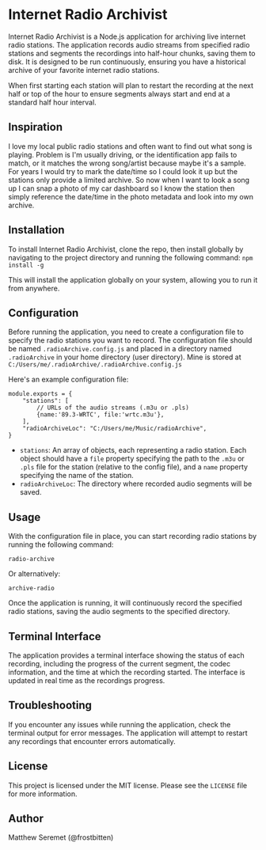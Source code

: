 
# Internet Radio Archivist

Internet Radio Archivist is a Node.js application for archiving live internet radio stations. The application records audio streams from specified radio stations and segments the recordings into half-hour chunks, saving them to disk. It is designed to be run continuously, ensuring you have a historical archive of your favorite internet radio stations.

When first starting each station will plan to restart the recording at the next half or top of the hour to ensure segments always start and end at a standard half hour interval.

## Inspiration
I love my local public radio stations and often want to find out what song is playing. Problem is I'm usually driving, or the identification app fails to match, or it matches the wrong song/artist because maybe it's a sample. For years I would try to mark the date/time so I could look it up but the stations only provide a limited archive. So now when I want to look a song up I can snap a photo of my car dashboard so I know the station then simply reference the date/time in the photo metadata and look into my own archive.

## Installation

To install Internet Radio Archivist, clone the repo, then install globally by navigating to the project directory and running the following command:
```npm install -g```

This will install the application globally on your system, allowing you to run it from anywhere.

## Configuration

Before running the application, you need to create a configuration file to specify the radio stations you want to record. The configuration file should be named `.radioArchive.config.js` and placed in a directory named `.radioArchive` in your home directory (user directory).  Mine is stored at `C:/Users/me/.radioArchive/.radioArchive.config.js`

Here's an example configuration file:
```
module.exports = {
    "stations": [
		// URLs of the audio streams (.m3u or .pls)
		{name:'89.3-WRTC', file:'wrtc.m3u'},
    ],
    "radioArchiveLoc": "C:/Users/me/Music/radioArchive",
}
```

- `stations`: An array of objects, each representing a radio station. Each object should have a `file` property specifying the path to the `.m3u` or `.pls` file for the station (relative to the config file), and a `name` property specifying the name of the station.
- `radioArchiveLoc`: The directory where recorded audio segments will be saved.

## Usage

With the configuration file in place, you can start recording radio stations by running the following command:

```radio-archive```

Or alternatively:

```archive-radio```

Once the application is running, it will continuously record the specified radio stations, saving the audio segments to the specified directory.

## Terminal Interface

The application provides a terminal interface showing the status of each recording, including the progress of the current segment, the codec information, and the time at which the recording started. The interface is updated in real time as the recordings progress.

## Troubleshooting

If you encounter any issues while running the application, check the terminal output for error messages. The application will attempt to restart any recordings that encounter errors automatically.

## License

This project is licensed under the MIT license. Please see the `LICENSE` file for more information.

## Author

Matthew Seremet (@frostbitten)